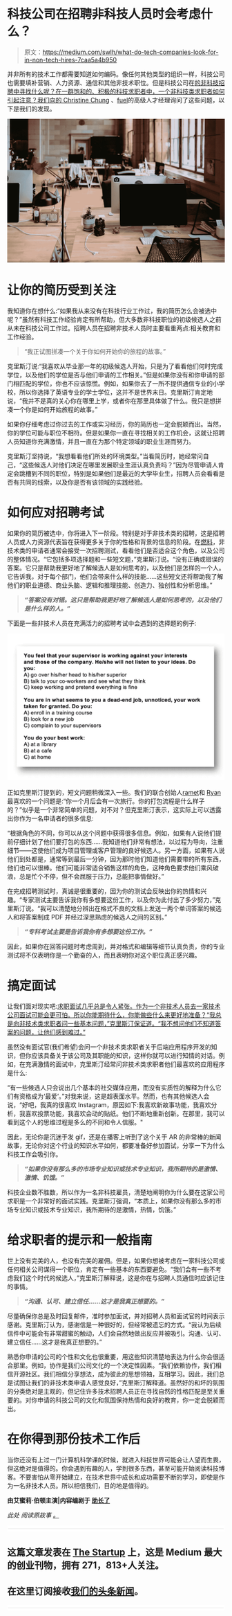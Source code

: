 # 科技公司在招聘非科技人员时会考虑什么？

> 原文：<https://medium.com/swlh/what-do-tech-companies-look-for-in-non-tech-hires-7caa5a4b950>

并非所有的技术工作都需要知道如何编码。像任何其他类型的组织一样，科技公司也需要填补营销、人力资源、通信和其他非技术职位。但是科技公司在[的非科技招聘中寻找什么呢？在一群饱和的、积极的科技求职者中，一个非科技类求职者如何引起注意？我们向](https://fueled.com/blog/what-do-tech-companies-look-for-in-non-tech-hires/?utm_source=Medium&utm_medium=referral&utm_campaign=partnership&utm_content=non-tech%20hires&utm_term=non-tech%20hires)[的 Christine Chung](https://fueled.com/christine-chung/) 、[fuel](https://fueled.com/?utm_source=Medium&utm_medium=referral&utm_campaign=partnership&utm_content=Fueled%20homepage&utm_term=Fueled%20homepage)的高级人才经理询问了这些问题，以下是我们的发现。

![](img/bbbcc1fe5355f03dd3b250f4a5c48811.png)

# 让你的简历受到关注

我知道你在想什么:“如果我从来没有在科技行业工作过，我的简历怎么会被选中呢？”虽然有科技工作经验肯定有所帮助，但大多数非科技职位的初级候选人之前从未在科技公司工作过。招聘人员在招聘非技术人员时主要看重两点:相关教育和工作经验。

> “我正试图拼凑一个关于你如何开始你的旅程的故事。”

克里斯汀说:“我喜欢从毕业那一年的初级候选人开始，只是为了看看他们何时完成学位，以及他们的学位是否与他们申请的工作相关。”但是如果你没有和你申请的部门相匹配的学位，你也不应该惊慌。例如，如果你去了一所不提供通信专业的小学校，所以你选择了英语专业的学士学位，这并不是世界末日。克里斯汀肯定地说，“我并不是真的关心你在哪里上学，或者你在那里具体做了什么。我只是想拼凑一个你是如何开始旅程的故事。”

如果你仔细考虑过你过去的工作或实习经历，你的简历也一定会脱颖而出。当然，你的学位可能与职位不相符。但是如果你一直在寻找相关的工作机会，这就让招聘人员知道你充满激情，并且一直在为那个特定领域的职业生涯而努力。

克里斯汀坚持说，“我想看看他们所处的环境类型。”当看简历时，她经常问自己，“这些候选人对他们决定在哪里发展职业生涯认真负责吗？”因为尽管申请人肯定会跳槽到不同的职位，特别是如果他们是最近的大学毕业生，招聘人员会看看是否有共同的线索，以及你是否有该领域的实践经验。

# 如何应对招聘考试

如果你的简历被选中，你将进入下一阶段。特别是对于非技术类的招聘，这是招聘人员或人力资源代表旨在获得更多关于你的性格和背景的信息的阶段。在[燃料](https://fueled.com/?utm_source=Medium&utm_medium=referral&utm_campaign=partnership&utm_content=Fueled%20homepage&utm_term=Fueled%20homepage)，非技术类的申请者通常会接受一次招聘测试，看看他们是否适合这个角色，以及公司的整体情况。“它包括多项选择题和一些短文题，”克里斯汀说。“没有正确或错误的答案。它只是帮助我更好地了解候选人是如何思考的，以及他们是怎样的一个人。它告诉我，对于每个部门，他们会带来什么样的技能……这些短文还将帮助我了解他们的职业道德、商业头脑、逻辑和推理技能、创造力、独创性和分析思维。”

> ***“答案没有对错。这只是帮助我更好地了解候选人是如何思考的，以及他们是什么样的人。”***

下面是一些非技术人员在充满活力的招聘考试中会遇到的选择题的例子:

![](img/e80ecb5379556407f178c287c76cd7cb.png)

正如克里斯汀提到的，短文问题稍微深入一些。我们的联合创始人[ramet](https://fueled.com/rameet-chawla/)和 [Ryan](https://fueled.com/ryan-matzner/) 最喜欢的一个问题是:“你一个月后会有一次旅行。你的打包流程是什么样子的？”似乎是一个非常简单的问题，对不对？但克里斯汀表示，这实际上可以透露出你作为一名申请者的很多信息:

“根据角色的不同，你可以从这个问题中获得很多信息。例如，如果有人说他们提前仔细计划了他们要打包的东西……我知道他们非常有想法，以过程为导向，注重细节——这使他们成为项目管理或客户管理的良好候选人。另一方面，如果有人说他们到处都是，通常等到最后一分钟，因为那时他们知道他们需要带的所有东西，他们也可以很棒。他们可能非常适合销售这样的角色，这种角色要求他们乘风破浪，总是忙个不停，但不会屈服于压力，总能把事情做好。”

在完成招聘测试时，真诚是很重要的，因为你的测试会反映出你的热情和兴趣。“专家测试主要告诉我你有多想要这份工作，以及你为此付出了多少努力，”克里斯汀说。“我可以清楚地分辨出在格式不良的文档上发送一两个单词答案的候选人和将答案制成 PDF 并经过深思熟虑的候选人之间的区别。”

> ***“专科考试主要是告诉我你有多想要这份工作。”***

因此，如果你在回答问题时考虑周到，并对格式和编辑等细节认真负责，你的专业测试将不仅表明你是一个勤奋的人，而且表明你对这个职位真正感兴趣。

# 搞定面试

让我们面对现实吧:[求职面试几乎总是令人紧张。作为一个非技术人员去一家技术公司面试可能会更可怕。所以你能期待什么，你能做些什么来更好地准备？“我总是向非技术类求职者问一些基本问题，”克里斯汀保证道。“我不想问他们不知道答案的问题，让他们感到难过。”](https://www.forbes.com/forbes/welcome/?toURL=https://www.forbes.com/sites/jacquelynsmith/2013/03/26/14-tips-for-staying-calm-during-a-job-interview/&refURL=https://www.google.com/&referrer=https://www.google.com/)

虽然没有面试官(我们希望)会问一个非技术类求职者关于后端应用程序开发的知识，但你应该具备关于该公司及其职能的知识，这样你就可以进行知情的对话。例如，在充满激情的面试中，克里斯汀经常问非技术类求职者他们最喜欢的应用程序是什么:

“有一些候选人只会说出几个基本的社交媒体应用，而没有实质性的解释为什么它们有资格成为‘最爱’。”对我来说，这是超表面水平。然而，也有其他候选人会说，“好吧，我真的很喜欢 Instagram，原因如下:我喜欢新故事功能，我喜欢分析，我喜欢投票功能，我喜欢会动的贴纸。他们不断地重新创新。在那里，我可以看到这个人的思维过程是多么的不同和令人信服。"

因此，无论你是沉迷于发 gif，还是在播客上听到了这个关于 AR 的非常棒的新闻故事，无论你对这个行业的知识水平如何，都要准备好参加面试，分享一下为什么科技工作会吸引你。

> ***“如果你没有那么多的市场专业知识或技术专业知识，我所期待的是激情、激情、饥饿。”***

科技企业数不胜数，所以作为一名非科技雇员，清楚地阐明你为什么要在这家公司求职是一个非常好的面试实践。克里斯汀强调，“本质上，如果你没有那么多的市场专业知识或技术专业知识，我所期待的是激情，热情，饥饿。”

# 给求职者的提示和一般指南

世上没有完美的人，也没有完美的雇佣。但是，如果你想被考虑在一家科技公司或任何相关公司谋得一个职位，肯定有一些基本的东西要避免。“我们会有一些不考虑我们这个时代的候选人，”克里斯汀解释说，这是你在与招聘人员通信时应该记住的事情。

> ***“沟通、认可、建立信任……这才是我真正想要的。”***

尽量确保你总是及时回复邮件，准时参加面试，并对招聘人员和面试官的时间表示感谢。克里斯汀认为，感谢信是一种很好的，但经常被遗忘的方式。“我认为后续信件中可能会有非常甜蜜的触动，人们会自然地做出反应并被吸引。沟通、认可、建立信任……这才是我真正想要的。”

熟悉你申请的公司的个性和文化也很重要，用这些知识清楚地表达为什么你会很适合那里。例如，协作是我们公司文化的一个决定性因素。“我们依赖协作，我们相信开源社区。我们相信分享想法，成为彼此的思想领袖，互相学习。因此，我们总是试图让我们的非技术类申请人感觉良好，”克里斯汀解释道。虽然好的和坏的氛围的分类绝对是主观的，但记住许多技术招聘人员正在寻找自然的性格匹配是至关重要的。对你申请的科技公司的文化和氛围保持热情和良好的教育，你一定会脱颖而出。

# 在你得到那份技术工作后

当你还没有上过一门计算机科学课的时候，就进入科技世界可能会让人望而生畏，但这绝对是值得的。你会遇到有趣的人，学到很多东西，甚至可能开始阅读科技博客。不要害怕从零开始建立，在技术世界中成长和成功需要不断的学习，即使是作为一名非技术人员。所以相信我们，目的地是值得的。

**由艾蜜莉·伯顿主演|内容编剧于** [**助长了**](https://fueled.com/?utm_source=Medium&utm_medium=referral&utm_campaign=partnership&utm_content=Fueled%20homepage&utm_term=Fueled%20homepage)

*此处* *阅读原故事* [*。*](https://fueled.com/blog/what-do-tech-companies-look-for-in-non-tech-hires/?utm_source=Medium&utm_medium=referral&utm_campaign=partnership&utm_content=non-tech%20hires&utm_term=non-tech%20hires)

![](img/731acf26f5d44fdc58d99a6388fe935d.png)

## 这篇文章发表在 [The Startup](https://medium.com/swlh) 上，这是 Medium 最大的创业刊物，拥有 271，813+人关注。

## 在这里订阅接收[我们的头条新闻](http://growthsupply.com/the-startup-newsletter/)。

![](img/731acf26f5d44fdc58d99a6388fe935d.png)